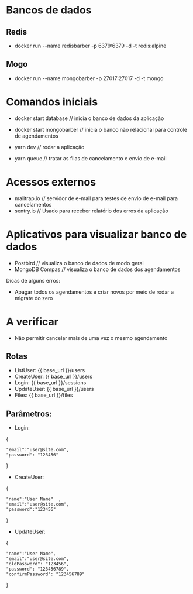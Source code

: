 # Bancos de dados
## Redis
- docker run --name redisbarber -p 6379:6379 -d -t redis:alpine

## Mogo
- docker run --name mongobarber -p 27017:27017 -d -t mongo


# Comandos iniciais
  - docker start database // inicia o banco de dados da aplicação
  - docker start mongobarber // inicia o banco não relacional para controle de agendamentos

  - yarn dev // rodar a aplicação
  - yarn queue // tratar as filas de cancelamento e envio de e-mail

# Acessos externos
  - mailtrap.io // servidor de e-mail para testes de envio de e-mail para cancelamentos
  - sentry.io // Usado para receber relatório dos erros da aplicação

# Aplicativos para visualizar banco de dados
  - Postbird // visualiza o banco de dados de modo geral
  - MongoDB Compas // visualiza o banco de dados dos agendamentos


Dicas de alguns erros:
  - Apagar todos os agendamentos e criar novos por meio de rodar a migrate do zero

# A verificar
  - Não permitir cancelar mais de uma vez o mesmo agendamento


## Rotas
- ListUser: {{ base_url  }}/users
- CreateUser: {{ base_url  }}/users
- Login: {{ base_url  }}/sessions
- UpdateUser: {{ base_url  }}/users
- Files: {{ base_url  }}/files

## Parâmetros:
- Login:

{

	"email":"user@site.com",
	"password": "123456"
	
}

- CreateUser:

{

	"name":"User Name"	,
	"email":"user@site.com",
	"password":"123456"
	
}

- UpdateUser:

{

	"name":"User Name",
	"email":"user@site.com",
	"oldPassword": "123456",
	"password": "123456789",
	"confirmPassword": "123456789"
	
}
